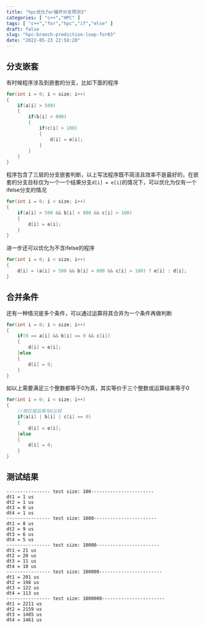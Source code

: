 ```yaml
---
title: "hpc优化for循环分支预测3"
categories: [ "c++","HPC" ]
tags: [ "c++","for","hpc","if","else" ]
draft: false
slug: "hpc-branch-prediction-loop-for03"
date: "2022-05-23 22:58:20"
---
```


## 分支嵌套

有时候程序涉及到嵌套的分支，比如下面的程序

```cpp
for(int i = 0; i < size; i++)
{
    if(a[i] > 500)
    {
        if(b[i] < 800)
        {
            if(c[i] > 100)
            {
                d[i] = e[i];
            }
        }
    }
}
```

程序包含了三层的分支嵌套判断，以上写法程序既不简洁且效率不是最好的，在嵌套的分支目标仅为一个一个结果分支`d[i] = e[i]`的情况下，可以优化为仅有一个ifelse分支的情况

```cpp
for(int i = 0; i < size; i++)
{
    if(a[i] > 500 && b[i] < 800 && c[i] > 100)
    {
        d[i] = e[i];
    }
}
```

进一步还可以优化为不含ifelse的程序

```cpp
for(int i = 0; i < size; i++)
{
    d[i] = (a[i] > 500 && b[i] < 800 && c[i] > 100) ? e[i] : d[i];
}
```

## 合并条件

还有一种情况是多个条件，可以通过运算将其合并为一个条件再做判断

```cpp
for(int i = 0; i < size; i++)
{
    if(0 == a[i] && b[i] == 0 && c[i])
    {
        d[i] = e[i];
    }else
    {
        d[i] = 0;
    }
}
```
如以上需要满足三个整数都等于0为真，其实等价于三个整数或运算结果等于0

```cpp
for(int i = 0; i < size; i++)
{
    //按位或后再与0比较
    if(a[i] | b[i] | c[i] == 0)
    {
        d[i] = e[i];
    }else
    {
        d[i] = 0;
    }
}
```

## 测试结果
```
---------------- test size: 100-----------------------
dt1 = 1 us
dt2 = 1 us
dt3 = 0 us
dt4 = 1 us
---------------- test size: 1000-----------------------
dt1 = 8 us
dt2 = 9 us
dt3 = 6 us
dt4 = 5 us
---------------- test size: 10000-----------------------
dt1 = 21 us
dt2 = 20 us
dt3 = 11 us
dt4 = 10 us
---------------- test size: 100000-----------------------
dt1 = 201 us
dt2 = 198 us
dt3 = 122 us
dt4 = 113 us
---------------- test size: 1000000-----------------------
dt1 = 2211 us
dt2 = 2159 us
dt3 = 1485 us
dt4 = 1461 us
```